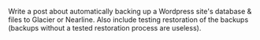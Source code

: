 Write a post about automatically backing up a Wordpress site's database & files to
Glacier or Nearline. Also include testing restoration of the backups (backups without
a tested restoration process are useless).
